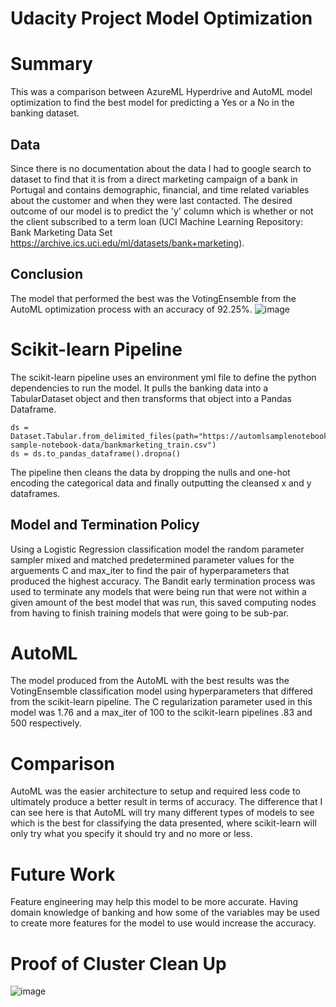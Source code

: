 # Udacity Project Model Optimization
# Summary
This was a comparison between AzureML Hyperdrive and AutoML model optimization to find the best model for predicting a Yes or a No in the banking dataset. 
## Data
Since there is no documentation about the data I had to google search to dataset to find that it is from a direct marketing campaign of a bank in Portugal and contains demographic, financial, and time related variables about the customer and when they were last contacted. The desired outcome of our model is to predict the 'y' column which is whether or not the client subscribed to a term loan (UCI Machine Learning Repository: Bank Marketing Data Set https://archive.ics.uci.edu/ml/datasets/bank+marketing).
## Conclusion
The model that performed the best was the VotingEnsemble from the AutoML optimization process with an accuracy of 92.25%.
![image](https://user-images.githubusercontent.com/28558135/133342080-dafe9011-9ce3-4afd-8251-84b16eb8b6c1.png)


# Scikit-learn Pipeline
The scikit-learn pipeline uses an environment yml file to define the python dependencies to run the model. It pulls the banking data into a TabularDataset object and then transforms that object into a Pandas Dataframe. 
```
ds = Dataset.Tabular.from_delimited_files(path="https://automlsamplenotebookdata.blob.core.windows.net/automl-sample-notebook-data/bankmarketing_train.csv")
ds = ds.to_pandas_dataframe().dropna()
```
The pipeline then cleans the data by dropping the nulls and one-hot encoding the categorical data and finally outputting the cleansed x and y dataframes. 
## Model and Termination Policy
Using a Logistic Regression classification model the random parameter sampler mixed and matched predetermined parameter values for the arguements C and max_iter to find the pair of hyperparameters that produced the highest accuracy. The Bandit early termination process was used to terminate any models that were being run that were not within a given amount of the best model that was run, this saved computing nodes from having to finish training models that were going to be sub-par.

# AutoML
The model produced from the AutoML with the best results was the VotingEnsemble classification model using hyperparameters that differed from the scikit-learn pipeline. The C regularization parameter used in this model was 1.76 and a max_iter of 100 to the scikit-learn pipelines .83 and 500 respectively.

# Comparison
AutoML was the easier architecture to setup and required less code to ultimately produce a better result in terms of accuracy. The difference that I can see here is that AutoML will try many different types of models to see which is the best for classifying the data presented, where scikit-learn will only try what you specify it should try and no more or less.

# Future Work
Feature engineering may help this model to be more accurate. Having domain knowledge of banking and how some of the variables may be used to create more features for the model to use would increase the accuracy.

# Proof of Cluster Clean Up
![image](https://user-images.githubusercontent.com/28558135/133321039-1027a188-bc97-47bb-b74b-b32a202f7ae5.png)
